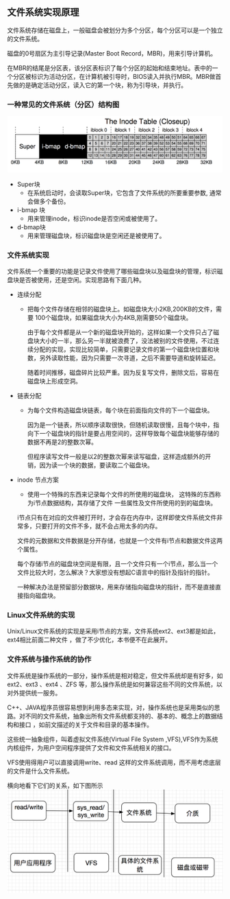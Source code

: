 ## 文件系统实现原理

文件系统存储在磁盘上，一般磁盘会被划分为多个分区，每个分区可以是一个独立的文件系统。

磁盘的0号扇区为主引导记录(Master Boot Record，MBR)，用来引导计算机。

在MBR的结尾是分区表，该分区表标识了每个分区的起始和结束地址。表中的一个分区被标识为活动分区，在计算机被引导时，BIOS读入并执行MBR。MBR做首先做的是确定活动分区，读入它的第一个块，称为引导块，并执行。


### 一种常见的文件系统（分区）结构图

![](filesystem.png)

- Super块
  - 在系统启动时，会读取Super块，它包含了文件系统的所要重要参数, 通常会做多个备份。
- i-bmap 块
  - 用来管理inode，标识inode是否空闲或被使用了。
- d-bmap块
  - 用来管理磁盘块，标识磁盘块是空闲还是被使用了。

### 文件系统实现
文件系统一个重要的功能是记录文件使用了哪些磁盘块以及磁盘块的管理，标识磁盘块是否被使用，还是空闲。实现思路有下面几种。

* 连续分配
  * 把每个文件存储在相邻的磁盘块上。如磁盘块大小2KB,200KB的文件，需要 100个磁盘块，如果磁盘块大小为4KB,刚需要50个磁盘块。

    由于每个文件都是从一个新的磁盘块开始的，这样如果一个文件只占了磁盘块大小的一半，那么另一半就被浪费了，没法被别的文件使用，不过连续分配的实现，实现比较简单，只需要记录文件的第一个磁盘块位置和块数，另外读取性能，因为只需要一次寻道，之后不需要导道和旋转延迟。

    随着时间推移，磁盘碎片比较严重。因为反复写文件，删除文后，容易在磁盘块上形成空洞。

* 链表分配
  * 为每个文件构造磁盘块链表，每个块在前面指向文件的下一个磁盘块。

    因为是一个链表，所以顺序读取很快，但随机读取很慢，且每个块中，指向下一个磁盘块的指针是要占用空间的，这样导致每个磁盘块能够存储的数据不再是2的整数次幂。

    但程序读写文件一般是以2的整数次幂来读写磁盘，这样造成额外的开销，因为读一个块的数据，要读取二个磁盘块。

* inode 节点方案
  * 使用一个特殊的东西来记录每个文件的所使用的磁盘块， 这特殊的东西称为i节点数据结构，其存储了文件 一些属性及文件所使用的到的磁盘块。

   i节点只有在对应的文件被打开时，才会存在内存中，这样即使文件系统文件非常多，只要打开的文件不多，就不会占用太多的内存。

   文件的元数据和文件数据是分开存储，也就是一个文件有i节点和数据文件这两个属性。

   每个存储i节点的磁盘块空间是有限，且一个文件只有一个i节点，那么当一个文件比较大时，怎么解决？大家想没有想起C语言中的指针及指针的指针。

   一种解决办法是预留部分数据块，用来存储指向磁盘块的指针，而不是直接直接指向磁盘块。


### Linux文件系统的实现
Unix/Linux文件系统的实现是采用i节点的方案，文件系统ext2、ext3都是如此，ext4相比前面二种文件 ，做了不少优化，本书便不在此展开。


### 文件系统与操作系统的协作

文件系统是操作系统的一部分，操作系统是相对稳定，但文件系统却是有好多，如ext2、ext3 、ext4 、ZFS 等，那么操作系统是如何兼容这些不同的文件系统，以对外提供统一服务。

C++、JAVA程序员很容易想到利用多态来实现，对，操作系统也是采用类似的思路。对不同的文件系统，抽象出所有文件系统都支持的、基本的、概念上的数据结构和接口 ，如前文描述的关于文件和目录的基本操作。

这些统一抽象组件，叫着虚拟文件系统(Virtual File System ,VFS),VFS作为系统内核组件，为用户空间程序提供了文件和文件系统相关的接口。

VFS使用得用户可以直接调用write、read 这样的文件系统调用，而不用考虑底层的文件是什么文件系统。

横向地看下它们的关系，如下图所示
![](read-write.png)



